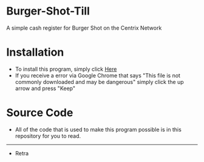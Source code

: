 # Burger-Shot-Till
A simple cash register for Burger Shot on the Centrix Network

# Installation
- To install this program, simply click [Here](https://github.com/RetraA/Burger-Shot-Till/releases/tag/0.1)
- If you receive a error via Google Chrome that says "This file is not commonly downloaded and may be dangerous" simply click the up arrow and press "Keep"

# Source Code
- All of the code that is used to make this program possible is in this repository for you to read.
***
- Retra
